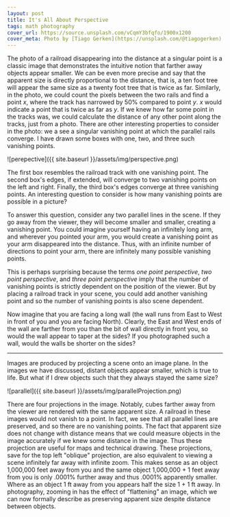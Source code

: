 ```yaml
---
layout: post
title: It's All About Perspective
tags: math photography
cover_url: https://source.unsplash.com/vCqmY3bfqfo/1900x1200
cover_meta: Photo by [Tiago Gerken](https://unsplash.com/@tiagogerken)
---
```


The photo of a railroad disappearing into the distance at a singular point is a classic image that demonstrates the intuitive notion that farther away objects appear smaller. We can be even more precise and say that the apparent size is directly proportional to the distance, that is, a ten foot tree will appear the same size as a twenty foot tree that is twice as far. Similarly, in the photo, we could count the pixels between the two rails and find a point *x*, where the track has narrowed by 50% compared to point *y*. *x*  would indicate a point that is twice as far as *y*. If we knew how far some point in the tracks was, we could calculate the distance of any other point along the tracks, just from a photo. There are other interesting properties to consider in the photo: we a see a singular vanishing point at which the parallel rails converge. I have drawn some boxes with one, two, and three such vanishing points.

![perepective]({{ site.baseurl }}/assets/img/perspective.png)

The first box resembles the railroad track with one vanishing point. The second box's edges, if extended, will converge to two vanishing points on the left and right. Finally, the third box's edges converge at three vanishing points. An interesting question to consider is how many vanishing points are possible in a picture?

To answer this question, consider any two parallel lines in the scene. If they go away from the viewer, they will become smaller and smaller, creating a vanishing point. You could imagine yourself having an infinitely long arm, and wherever you pointed your arm, you would create a vanishing point as your arm disappeared into the distance. Thus, with an infinite number of directions to point your arm, there are infinitely many possible vanishing points.

This is perhaps surprising because the terms *one point perspective*, *two point perspective*, and *three point perspective* imply that the number of vanishing points is strictly dependent on the position of the viewer. But by placing a railroad track in your scene, you could add another vanishing point and so the number of vanishing points is also scene dependent.

Now imagine that you are facing a long wall (the wall runs from East to West in front of you and you are facing North). Clearly, the East and West ends of the wall are farther from you than the bit of wall directly in front you, so would the wall appear to taper at the sides? If you photographed such a wall, would the walls be shorter on the sides?

***

Images are produced by projecting a scene onto an image plane. In the images we have discussed, distant objects appear smaller, which is true to life. But what if I drew objects such that they always stayed the same size?

![parallel]({{ site.baseurl }}/assets/img/parallelProjection.png)

There are four projections in the image. Notably, cubes farther away from the viewer are rendered with the same apparent size. A railroad in these images would not vanish to a point. In fact, we see that all parallel lines are preserved, and so there are no vanishing points. The fact that apparent size does not change with distance means that we could measure objects in the image accurately if we knew some distance in the image. Thus these projection are useful for maps and technical drawing. These projections, save for the top left "oblique" projection, are also equivalent to viewing a scene infinitely far away with infinite zoom. This makes sense as an object 1,000,000 feet away from you and the same object 1,000,000 + 1 feet away from you is only .0001% further away and thus .0001% apparently smaller. Where as an object 1 ft away from you appears half the size 1 + 1 ft away. In photography, zooming in has the effect of "flattening" an image, which we can now formally describe as preserving apparent size despite distance between objects.

